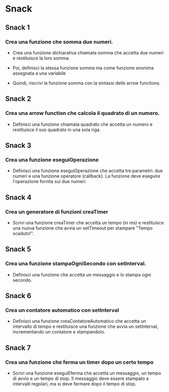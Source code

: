 # Snack 

## Snack 1
### Crea una funzione che somma due numeri.

- Crea una funzione dichiarativa chiamata somma che accetta due numeri e restituisce la loro somma.

- Poi, definisci la stessa funzione somma ma come funzione anonima assegnata a una variabile

- Quindi, riscrivi la funzione somma con la sintassi delle arrow functions.

## Snack 2
### Crea una arrow function che calcola il quadrato di un numero.

- Definisci una funzione chiamata quadrato che accetta un numero e restituisce il suo quadrato in una sola riga.


## Snack 3
### Crea una funzione eseguiOperazione

- Definisci una funzione eseguiOperazione che accetta tre parametri: due numeri e una funzione operatore (callback). La funzione deve eseguire l'operazione fornita sui due numeri.


## Snack 4
### Crea un generatore di funzioni creaTimer

- Scrivi una funzione creaTimer che accetta un tempo (in ms) e restituisce una nuova funzione che avvia un setTimeout per stampare "Tempo scaduto!".

## Snack 5
### Crea una funzione stampaOgniSecondo con setInterval.

- Definisci una funzione che accetta un messaggio e lo stampa ogni secondo.

## Snack 6
### Crea un contatore automatico con setInterval

- Definisci una funzione creaContatoreAutomatico che accetta un intervallo di tempo e restituisce una funzione che avvia un setInterval, incrementando un contatore e stampandolo.

## Snack 7
### Crea una funzione che ferma un timer dopo un certo tempo

- Scrivi una funzione eseguiEferma che accetta un messaggio, un tempo di avvio e un tempo di stop. Il messaggio deve essere stampato a intervalli regolari, ma si deve fermare dopo il tempo di stop.
